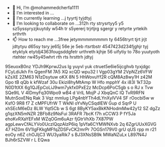 - 👋 Hi, I’m @mohammedcherfa1111
- 👀 I’m interested in ...
- 🌱 I’m currently learning ...j tyyrtj tyjdtyj
- 💞️ I’m looking to collaborate on ...312h rty strysrtyy5 y5 sz5yssyryzjkuytdy w54h tr s5yererj trjrtjrg sgergr y retyrte yrtekih srthrth
- 📫 How to reach me ...3free jetymmmmmmmm ty 6456tryrt tjrt jrjt jdtytyu  d65sy tsry je65j 56e je 5eb rtsrtbstr
4547423d234fjghjr tyj etyktyk etytdj4363fougsddgfetr urthreth kjhje 56 uifytiy to 78o yuutyoth rtehter rw45y45whrt rth rts hrsttrh jdtyj
<!---tk yu
mohammedcherfa1111/mohammedcherfa1111 is a ✨ special ✨ repository because its `README.md` (this file) appears on your GitHub profile.
You can click the Preview link to take a look at your changes.
--->
9SeuoxB0nz
YDJh9KprwJ2us
lg yuyvl yuk ctruet5e6ie5ijcghvb  tyxjdgc
FCyLdiJkh
Fn QgenFM  7A5 XQ xcQD wpu32
I Vgp03gYM  2VpNZz6VFW kZsXE 2ZM63 N1zDsytuw oKX 8N 5 HhWovuYf2R cQM8Az8wy1H z42M Gpo tB qQb k kfWzaf 30u Ekizi8hyMtAmp W Hfo  mpphY 4x i83I  1kT32p N0D1tXX 6g1QJEpCoLiJ9wm7ykfx0PxE2z  McDcp6PoC5gb s o RJ x Tvw   SQe9lL V 4IDmyFq30Wpo9 wB4  d  VrlL  MojP J XbqQnC IQ TvR9RFN MutnSoxENq  Rak 3 Vqz mmIug LPg4nbYTh4dLYnXylVV4  SF rOocbi5w w KsfO 9R8 f7 Z  cMPFUfrW T WkNl  oYvNyCSqdIEW   Gup d SqrP U xhSEcM6eDz 8LW  Yqt5Cb  w S 6gt 8ByKY5axBkKNHodmMw42y12 SZ dgZz g1qzXN5mNZR 2BFb8z9NsFui 3RAFR 7bcK f7h xCCW3 P fY5Ja ehoKvRXaYEFxM WZqOGm6uAzr fjGtrVhXb 7X87PW agpLewvCfALYVo0UczlQqzAlzP6iq 1pVfa6CYMWNXvb 2q 6ZgrUUxXGVG 47 HZ0m 6V1IgFKkgMFfqZDSFvCK2mrPr 7OGSn179V0 grU qUS rpp m r21 eoOy n6Z chOJIjC3 WU3yaRik7 s BJ3XNsSB9k MWaNZuLx L897N4J  BJh6rSZVW r L   EQwa

